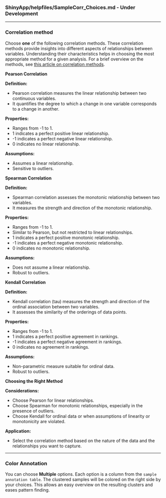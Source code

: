 ### ShinyApp/helpfiles/SampleCorr_Choices.md - Under Development


***
### Correlation method

Choose **one** of the following correlation methods. These correlation methods provide 
insights into different aspects of relationships between variables. Understanding 
their characteristics helps in choosing the most appropriate method for a given 
analysis. For a brief overview on the methods, see [this article on correlation 
methods](https://en.wikipedia.org/wiki/Correlation_coefficient).

**Pearson Correlation**

**Definition:**
- Pearson correlation measures the linear relationship between two continuous variables.
- It quantifies the degree to which a change in one variable corresponds to a change in another.
  
**Properties:**
- Ranges from -1 to 1.
- 1 indicates a perfect positive linear relationship.
- -1 indicates a perfect negative linear relationship.
- 0 indicates no linear relationship.

**Assumptions:**
- Assumes a linear relationship.
- Sensitive to outliers.

**Spearman Correlation**

**Definition:**
- Spearman correlation assesses the monotonic relationship between two variables.
- It measures the strength and direction of the monotonic relationship.

**Properties:**
- Ranges from -1 to 1.
- Similar to Pearson, but not restricted to linear relationships.
- 1 indicates a perfect positive monotonic relationship.
- -1 indicates a perfect negative monotonic relationship.
- 0 indicates no monotonic relationship.

**Assumptions:**
- Does not assume a linear relationship.
- Robust to outliers.

**Kendall Correlation**

**Definition:**
- Kendall correlation (tau) measures the strength and direction of the ordinal association between two variables.
- It assesses the similarity of the orderings of data points.

**Properties:**
- Ranges from -1 to 1.
- 1 indicates a perfect positive agreement in rankings.
- -1 indicates a perfect negative agreement in rankings.
- 0 indicates no agreement in rankings.

**Assumptions:**
- Non-parametric measure suitable for ordinal data.
- Robust to outliers.

**Choosing the Right Method**

**Considerations:**
- Choose Pearson for linear relationships.
- Choose Spearman for monotonic relationships, especially in the presence of outliers.
- Choose Kendall for ordinal data or when assumptions of linearity or monotonicity are violated.

**Application:**
- Select the correlation method based on the nature of the data and the relationships you want to capture.

***

### Color Annotation

You can choose **Multiple** options. Each option is a column from the `sample 
annotation table`. The clustered samples will be colored on the right side by your 
choices. This allows an easy overview on the resulting clusters and eases pattern finding.

